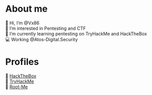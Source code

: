 # About me
👋 Hi, I’m @Vx86\
👀 I’m interested in Pentesting and CTF\
🌱 I’m currently learning pentesting on TryHackMe and HackTheBox\
💻 Working @Atos-Digital.Security

# Profiles
🎯 [HackTheBox](https://app.hackthebox.com/profile/109817)\
🎯 [TryHackMe](https://tryhackme.com/p/V)\
🎯 [Root-Me](https://www.root-me.org/Vx64)

<!---
Vx86/Vx86 is a ✨ special ✨ repository because its `README.md` (this file) appears on your GitHub profile.
You can click the Preview link to take a look at your changes.
--->
